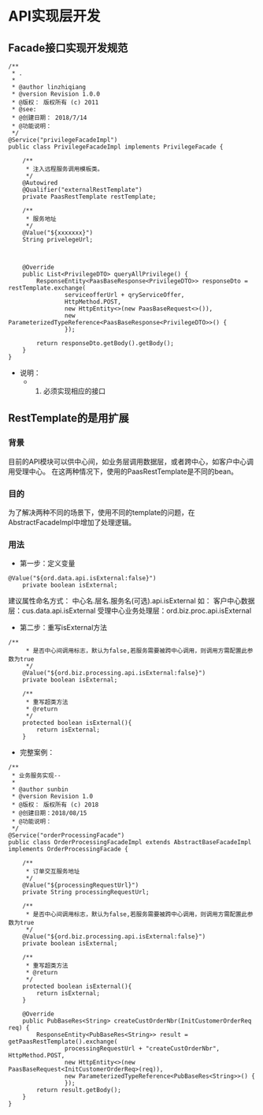 # API实现层开发

## Facade接口实现开发规范

```text
/**
 * .
 *
 * @author linzhiqiang
 * @version Revision 1.0.0
 * @版权： 版权所有 (c) 2011
 * @see:
 * @创建日期： 2018/7/14
 * @功能说明：
 */
@Service("privilegeFacadeImpl")
public class PrivilegeFacadeImpl implements PrivilegeFacade {

    /**
     * 注入远程服务调用模板类。
     */
    @Autowired
    @Qualifier("externalRestTemplate")
    private PaasRestTemplate restTemplate;

    /**
     * 服务地址
     */
    @Value("${xxxxxxx}")
    String privelegeUrl;



    @Override
    public List<PrivilegeDTO> queryAllPrivilege() {
        ResponseEntity<PaasBaseResponse<PrivilegeDTO>> responseDto = restTemplate.exchange(
                serviceofferUrl + qryServiceOffer,
                HttpMethod.POST,
                new HttpEntity<>(new PaasBaseRequest<>()),
                new ParameterizedTypeReference<PaasBaseResponse<PrivilegeDTO>>() {
                });

        return responseDto.getBody().getBody();
    }
}
```

* 说明：
  * 1. 必须实现相应的接口


## RestTemplate的是用扩展
### 背景
目前的API模块可以供中心间，如业务层调用数据层，或者跨中心，如客户中心调用受理中心。
在这两种情况下，使用的PaasRestTemplate是不同的bean。

### 目的
为了解决两种不同的场景下，使用不同的template的问题，在AbstractFacadeImpl中增加了处理逻辑。

### 用法
+ 第一步：定义变量
```
@Value("${ord.data.api.isExternal:false}")	private boolean isExternal;
```
建议属性命名方式：
中心名.层名.服务名(可选).api.isExternal
如：
客户中心数据层：cus.data.api.isExternal
受理中心业务处理层：ord.biz.proc.api.isExternal

+ 第二步：重写isExternal方法
```
/**
	 * 是否中心间调用标志，默认为false,若服务需要被跨中心调用，则调用方需配置此参数为true
	 */
	@Value("${ord.biz.processing.api.isExternal:false}")
	private boolean isExternal;

	/**
	 * 重写超类方法
	 * @return
	 */
	protected boolean isExternal(){
		return isExternal;
	}

```

+ 完整案例：
```
/**
 * 业务服务实现--
 *
 * @author sunbin
 * @version Revision 1.0
 * @版权： 版权所有 (c) 2018
 * @创建日期：2018/08/15
 * @功能说明：
 */
@Service("orderProcessingFacade")
public class OrderProcessingFacadeImpl extends AbstractBaseFacadeImpl implements OrderProcessingFacade {

	/**
	 * 订单交互服务地址
	 */
	@Value("${processingRequestUrl}")
	private String processingRequestUrl;

	/**
	 * 是否中心间调用标志，默认为false,若服务需要被跨中心调用，则调用方需配置此参数为true
	 */
	@Value("${ord.biz.processing.api.isExternal:false}")
	private boolean isExternal;

	/**
	 * 重写超类方法
	 * @return
	 */
	protected boolean isExternal(){
		return isExternal;
	}

	@Override
	public PubBaseRes<String> createCustOrderNbr(InitCustomerOrderReq req) {
		ResponseEntity<PubBaseRes<String>> result = getPaasRestTemplate().exchange(
				processingRequestUrl + "createCustOrderNbr", HttpMethod.POST,
				new HttpEntity<>(new PaasBaseRequest<InitCustomerOrderReq>(req)),
				new ParameterizedTypeReference<PubBaseRes<String>>() {
				});
		return result.getBody();
	}
}

```


